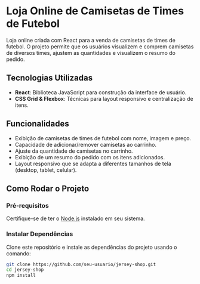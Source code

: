 # Loja Online de Camisetas de Times de Futebol

Loja online criada com React para a venda de camisetas de times de futebol. O projeto permite que os usuários visualizem e comprem camisetas de diversos times, ajustem as quantidades e visualizem o resumo do pedido.

## Tecnologias Utilizadas

- **React**: Biblioteca JavaScript para construção da interface de usuário.
- **CSS Grid & Flexbox**: Técnicas para layout responsivo e centralização de itens.

## Funcionalidades

- Exibição de camisetas de times de futebol com nome, imagem e preço.
- Capacidade de adicionar/remover camisetas ao carrinho.
- Ajuste da quantidade de camisetas no carrinho.
- Exibição de um resumo do pedido com os itens adicionados.
- Layout responsivo que se adapta a diferentes tamanhos de tela (desktop, tablet, celular).

## Como Rodar o Projeto

### Pré-requisitos

Certifique-se de ter o [Node.js](https://nodejs.org/) instalado em seu sistema.

### Instalar Dependências

Clone este repositório e instale as dependências do projeto usando o comando:

```bash
git clone https://github.com/seu-usuario/jersey-shop.git
cd jersey-shop
npm install
